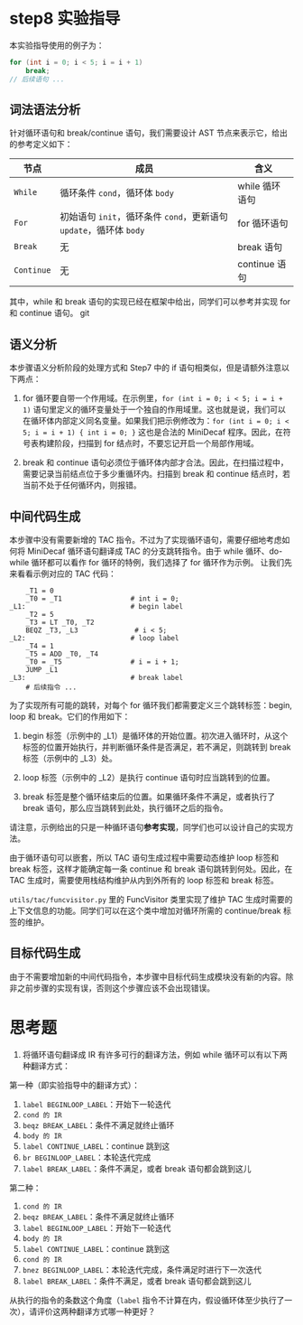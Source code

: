 # step8 实验指导

本实验指导使用的例子为：

```C
for (int i = 0; i < 5; i = i + 1)
    break;
// 后续语句 ...
```

## 词法语法分析

针对循环语句和 break/continue 语句，我们需要设计 AST 节点来表示它，给出的参考定义如下：

| 节点 | 成员 | 含义 |
| --- | --- | --- |
| `While` | 循环条件 `cond`，循环体 `body` | while 循环语句 |
| `For` | 初始语句 `init`，循环条件 `cond`，更新语句 `update`，循环体 `body` | for 循环语句 |
| `Break` | 无 | break 语句 |
| `Continue` | 无 | continue 语句 |

其中，while 和 break 语句的实现已经在框架中给出，同学们可以参考并实现 for 和 continue 语句。
git 
## 语义分析

本步骤语义分析阶段的处理方式和 Step7 中的 if 语句相类似，但是请额外注意以下两点：

1. for 循环要自带一个作用域。在示例里，`for (int i = 0; i < 5; i = i + 1)` 语句里定义的循环变量处于一个独自的作用域里。这也就是说，我们可以在循环体内部定义同名变量。如果我们把示例修改为：`for (int i = 0; i < 5; i = i + 1) { int i = 0; }` 这也是合法的 MiniDecaf 程序。因此，在符号表构建阶段，扫描到 for 结点时，不要忘记开启一个局部作用域。

2. break 和 continue 语句必须位于循环体内部才合法。因此，在扫描过程中，需要记录当前结点位于多少重循环内。扫描到 break 和 continue 结点时，若当前不处于任何循环内，则报错。

## 中间代码生成

本步骤中没有需要新增的 TAC 指令。不过为了实现循环语句，需要仔细地考虑如何将 MiniDecaf 循环语句翻译成 TAC 的分支跳转指令。由于 while 循环、do-while 循环都可以看作 for 循环的特例，我们选择了 for 循环作为示例。
让我们先来看看示例对应的 TAC 代码：

```assembly
    _T1 = 0
    _T0 = _T1                 # int i = 0;
_L1:                          # begin label
    _T2 = 5
    _T3 = LT _T0, _T2
    BEQZ _T3, _L3              # i < 5;
_L2:                          # loop label
    _T4 = 1
    _T5 = ADD _T0, _T4
    _T0 = _T5                 # i = i + 1;
    JUMP _L1
_L3:                          # break label
    # 后续指令 ...
```

为了实现所有可能的跳转，对每个 for 循环我们都需要定义三个跳转标签：begin, loop 和 break。它们的作用如下：

1. begin 标签（示例中的 _L1）是循环体的开始位置。初次进入循环时，从这个标签的位置开始执行，并判断循环条件是否满足，若不满足，则跳转到 break 标签（示例中的 _L3）处。

2. loop 标签（示例中的 _L2）是执行 continue 语句时应当跳转到的位置。

3. break 标签是整个循环结束后的位置。如果循环条件不满足，或者执行了 break 语句，那么应当跳转到此处，执行循环之后的指令。

请注意，示例给出的只是一种循环语句**参考实现**，同学们也可以设计自己的实现方法。

由于循环语句可以嵌套，所以 TAC 语句生成过程中需要动态维护 loop 标签和 break 标签，这样才能确定每一条 continue 和 break 语句跳转到何处。因此，在 TAC 生成时，需要使用栈结构维护从内到外所有的 loop 标签和 break 标签。

`utils/tac/funcvisitor.py` 里的 FuncVisitor 类里实现了维护 TAC 生成时需要的上下文信息的功能。同学们可以在这个类中增加对循环所需的 continue/break 标签的维护。

## 目标代码生成

由于不需要增加新的中间代码指令，本步骤中目标代码生成模块没有新的内容。除非之前步骤的实现有误，否则这个步骤应该不会出现错误。

# 思考题

1. 将循环语句翻译成 IR 有许多可行的翻译方法，例如 while 循环可以有以下两种翻译方式：

第一种（即实验指导中的翻译方式）：

1. `label BEGINLOOP_LABEL`：开始下一轮迭代
2. `cond 的 IR`
3. `beqz BREAK_LABEL`：条件不满足就终止循环
4. `body 的 IR`
5. `label CONTINUE_LABEL`：continue 跳到这
6. `br BEGINLOOP_LABEL`：本轮迭代完成
7. `label BREAK_LABEL`：条件不满足，或者 break 语句都会跳到这儿

第二种：

1. `cond 的 IR`
2. `beqz BREAK_LABEL`：条件不满足就终止循环
3. `label BEGINLOOP_LABEL`：开始下一轮迭代
4. `body 的 IR`
6. `label CONTINUE_LABEL`：continue 跳到这
7. `cond 的 IR`
8. `bnez BEGINLOOP_LABEL`：本轮迭代完成，条件满足时进行下一次迭代
9. `label BREAK_LABEL`：条件不满足，或者 break 语句都会跳到这儿

从执行的指令的条数这个角度（`label` 指令不计算在内，假设循环体至少执行了一次），请评价这两种翻译方式哪一种更好？
